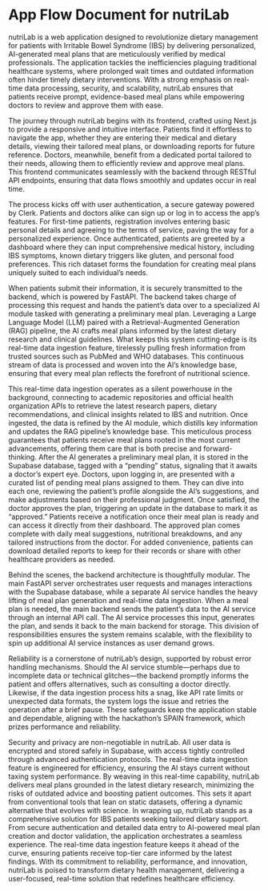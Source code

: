 # App Flow Document for nutriLab
nutriLab is a web application designed to revolutionize dietary management for patients with Irritable Bowel Syndrome (IBS) by delivering personalized, AI-generated meal plans that are meticulously verified by medical professionals. The application tackles the inefficiencies plaguing traditional healthcare systems, where prolonged wait times and outdated information often hinder timely dietary interventions. With a strong emphasis on real-time data processing, security, and scalability, nutriLab ensures that patients receive prompt, evidence-based meal plans while empowering doctors to review and approve them with ease.

The journey through nutriLab begins with its frontend, crafted using Next.js to provide a responsive and intuitive interface. Patients find it effortless to navigate the app, whether they are entering their medical and dietary details, viewing their tailored meal plans, or downloading reports for future reference. Doctors, meanwhile, benefit from a dedicated portal tailored to their needs, allowing them to efficiently review and approve meal plans. This frontend communicates seamlessly with the backend through RESTful API endpoints, ensuring that data flows smoothly and updates occur in real time.

The process kicks off with user authentication, a secure gateway powered by Clerk. Patients and doctors alike can sign up or log in to access the app’s features. For first-time patients, registration involves entering basic personal details and agreeing to the terms of service, paving the way for a personalized experience. Once authenticated, patients are greeted by a dashboard where they can input comprehensive medical history, including IBS symptoms, known dietary triggers like gluten, and personal food preferences. This rich dataset forms the foundation for creating meal plans uniquely suited to each individual’s needs.

When patients submit their information, it is securely transmitted to the backend, which is powered by FastAPI. The backend takes charge of processing this request and hands the patient’s data over to a specialized AI module tasked with generating a preliminary meal plan. Leveraging a Large Language Model (LLM) paired with a Retrieval-Augmented Generation (RAG) pipeline, the AI crafts meal plans informed by the latest dietary research and clinical guidelines. What keeps this system cutting-edge is its real-time data ingestion feature, tirelessly pulling fresh information from trusted sources such as PubMed and WHO databases. This continuous stream of data is processed and woven into the AI’s knowledge base, ensuring that every meal plan reflects the forefront of nutritional science.

This real-time data ingestion operates as a silent powerhouse in the background, connecting to academic repositories and official health organization APIs to retrieve the latest research papers, dietary recommendations, and clinical insights related to IBS and nutrition. Once ingested, the data is refined by the AI module, which distills key information and updates the RAG pipeline’s knowledge base. This meticulous process guarantees that patients receive meal plans rooted in the most current advancements, offering them care that is both precise and forward-thinking.
After the AI generates a preliminary meal plan, it is stored in the Supabase database, tagged with a “pending” status, signaling that it awaits a doctor’s expert eye. Doctors, upon logging in, are presented with a curated list of pending meal plans assigned to them. They can dive into each one, reviewing the patient’s profile alongside the AI’s suggestions, and make adjustments based on their professional judgment. Once satisfied, the doctor approves the plan, triggering an update in the database to mark it as “approved.”
Patients receive a notification once their meal plan is ready and can access it directly from their dashboard. The approved plan comes complete with daily meal suggestions, nutritional breakdowns, and any tailored instructions from the doctor. For added convenience, patients can download detailed reports to keep for their records or share with other healthcare providers as needed.

Behind the scenes, the backend architecture is thoughtfully modular. The main FastAPI server orchestrates user requests and manages interactions with the Supabase database, while a separate AI service handles the heavy lifting of meal plan generation and real-time data ingestion. When a meal plan is needed, the main backend sends the patient’s data to the AI service through an internal API call. The AI service processes this input, generates the plan, and sends it back to the main backend for storage. This division of responsibilities ensures the system remains scalable, with the flexibility to spin up additional AI service instances as user demand grows.

Reliability is a cornerstone of nutriLab’s design, supported by robust error handling mechanisms. Should the AI service stumble—perhaps due to incomplete data or technical glitches—the backend promptly informs the patient and offers alternatives, such as consulting a doctor directly. Likewise, if the data ingestion process hits a snag, like API rate limits or unexpected data formats, the system logs the issue and retries the operation after a brief pause. These safeguards keep the application stable and dependable, aligning with the hackathon’s SPAIN framework, which prizes performance and reliability.

Security and privacy are non-negotiable in nutriLab. All user data is encrypted and stored safely in Supabase, with access tightly controlled through advanced authentication protocols. The real-time data ingestion feature is engineered for efficiency, ensuring the AI stays current without taxing system performance. By weaving in this real-time capability, nutriLab delivers meal plans grounded in the latest dietary research, minimizing the risks of outdated advice and boosting patient outcomes. This sets it apart from conventional tools that lean on static datasets, offering a dynamic alternative that evolves with science.
In wrapping up, nutriLab stands as a comprehensive solution for IBS patients seeking tailored dietary support. From secure authentication and detailed data entry to AI-powered meal plan creation and doctor validation, the application orchestrates a seamless experience. The real-time data ingestion feature keeps it ahead of the curve, ensuring patients receive top-tier care informed by the latest findings. With its commitment to reliability, performance, and innovation, nutriLab is poised to transform dietary health management, delivering a user-focused, real-time solution that redefines healthcare efficiency.